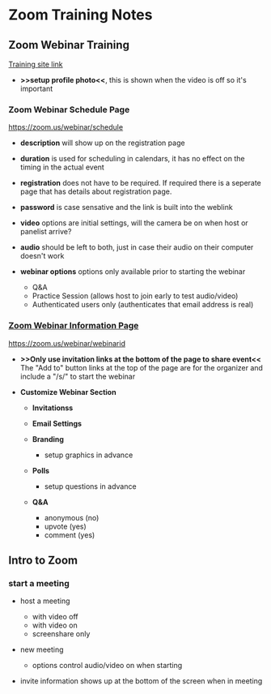 # Zoom Training Notes

## Zoom Webinar Training

[Training site link](https://livetraining.zoom.us/rec/play/7JJ4dbqvqDI3TtbH4gSDBvMrW9W8Jq6s1Cge_KUPyB3mU3QLO1WhbrATYOG_LKTZbc8ZgO3idNkmFR0y?continueMode=true)

- **>>setup profile photo<<**, this is shown when the video is off so it's important

### Zoom Webinar Schedule Page

<https://zoom.us/webinar/schedule>

- **description** will show up on the registration page
- **duration** is used for scheduling in calendars, it has no effect on the timing in the actual event
- **registration** does not have to be required. If required there is a seperate page that has details about registration page.
- **password** is case sensative and the link is built into the weblink
- **video** options are initial settings, will the camera be on when host or panelist arrive?
- **audio** should be left to both, just in case their audio on their computer doesn't work
- **webinar options** options only available prior to starting the webinar

  - Q&A
  - Practice Session (allows host to join early to test audio/video)
  - Authenticated users only (authenticates that email address is real)

### [Zoom Webinar Information Page](https://zoom.us/webinar)

<https://zoom.us/webinar/webinarid>

- **>>Only use invitation links at the bottom of the page to share event<<** The "Add to" button links at the top of the page are for the organizer and include a "/s/" to start the webinar
- **Customize Webinar Section**

  - **Invitationss**
  - **Email Settings**
  - **Branding**

    - setup graphics in advance

  - **Polls**

    - setup questions in advance

  - **Q&A**

    - anonymous (no)
    - upvote (yes)
    - comment (yes)

## Intro to Zoom

### start a meeting

- host a meeting

  - with video off
  - with video on
  - screenshare only

- new meeting

  - options control audio/video on when starting

- invite information shows up at the bottom of the screen when in meeting
